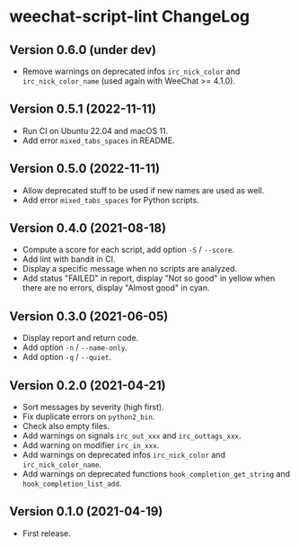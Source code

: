 # weechat-script-lint ChangeLog

## Version 0.6.0 (under dev)

- Remove warnings on deprecated infos `irc_nick_color` and `irc_nick_color_name` (used again with WeeChat >= 4.1.0).

## Version 0.5.1 (2022-11-11)

- Run CI on Ubuntu 22.04 and macOS 11.
- Add error `mixed_tabs_spaces` in README.

## Version 0.5.0 (2022-11-11)

- Allow deprecated stuff to be used if new names are used as well.
- Add error `mixed_tabs_spaces` for Python scripts.

## Version 0.4.0 (2021-08-18)

- Compute a score for each script, add option `-S` / `--score`.
- Add lint with bandit in CI.
- Display a specific message when no scripts are analyzed.
- Add status "FAILED" in report, display "Not so good" in yellow when there are no errors, display "Almost good" in cyan.

## Version 0.3.0 (2021-06-05)

- Display report and return code.
- Add option `-n` / `--name-only`.
- Add option `-q` / `--quiet`.

## Version 0.2.0 (2021-04-21)

- Sort messages by severity (high first).
- Fix duplicate errors on `python2_bin`.
- Check also empty files.
- Add warnings on signals `irc_out_xxx` and `irc_outtags_xxx`.
- Add warning on modifier `irc_in_xxx`.
- Add warnings on deprecated infos `irc_nick_color` and `irc_nick_color_name`.
- Add warnings on deprecated functions `hook_completion_get_string` and `hook_completion_list_add`.

## Version 0.1.0 (2021-04-19)

- First release.
